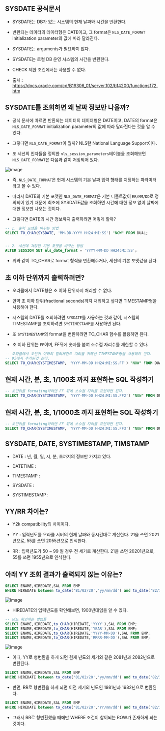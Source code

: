 
## SYSDATE 공식문서

- SYSDATE는 DB가 있는 시스템의 현재 날짜와 시간을 반환한다.

- 반환되는 데이터의 데이터형은 DATE이고, 그 format은 `NLS_DATE_FORMAT` initialization parameter의 값에 따라 달라진다. 

- SYSDATE는 arguments가 필요하지 않다. 

- SYSDATE는 로컬 DB 운영 시스템의 시간을 반환한다.

- CHECK 제한 조건에서는 사용할 수 없다.

- 출처 : https://docs.oracle.com/cd/B19306_01/server.102/b14200/functions172.htm


## SYSDATE를 조회하면 왜 날짜 정보만 나올까?

- 공식 문서에 따르면 반환되는 데이터의 데이터형은 DATE이고, DATE의 format은 `NLS_DATE_FORMAT` initialization parameter의 값에 따라 달라진다는 것을 알 수 있다.

- 그렇다면 `NLS_DATE_FORMAT`이 뭘까? NLS란 National Language Support이다.

- 또 세션의 인자들을 정의한 `nls_session_parameters`테이블을 조회해보면 `NLS_DATE_FORMAT`은 다음과 같이 저장되어 있다.

![image](https://user-images.githubusercontent.com/77392444/115357801-f8e9d480-a1f7-11eb-803d-95bf4b0e1927.png)

- 즉, `NLS_DATE_FORMAT`은 현재 시스템의 기본 날짜 입력 형태를 지정하는 파라미터라고 볼 수 있다. 

- 따라서 DATE의 기본 포맷인 `NLS_DATE_FORMAT`은 기본 디폴트값이 `RR/MM/DD`로 정의되어 있기 때문에 최초에 SYSDATE값을 조회하면 시간에 대한 정보 없이 날짜에 대한 정보만 나오는 것이다. 

- 그렇다면 DATE의 시간 정보까지 출력하려면 어떻게 할까?

```sql
-- 1. 출력 포맷을 바꾸는 방법
SELECT TO_CHAR(SYSDATE, 'MM-DD-YYYY HH24:MI:SS') "NOW" FROM DUAL;


-- 2. 세션에 저장된 기본 포맷을 바꾸는 방법
ALTER SESSION SET nls_date_format = 'YYYY-MM-DD HH24:MI:SS';
```

- 위와 같이 TO_CHAR로 format 형식을 변환해주거나, 세션의 기본 포맷값을 된다. 


## 초 이하 단위까지 출력하려면?

- 오라클에서 DATE형은 초 이하 단위까지 처리할 수 없다. 

- 만약 초 이하 단위(fractional seconds)까지 처리하고 싶다면 TIMESTAMP형을 사용해야 한다. 

- 시스템의 DATE를 조회하려면 `SYSDATE`를 사용하는 것과 같이, 시스템의 TIMESTAMP를 조회하려면 `SYSTIMESTAMP`를 사용하면 된다. 

- 또 `SYSTIMESTAMP`의 format을 변환하려면 TO_CHAR 함수를 활용하면 된다. 

- 초 이하 단위는 `FF`이며, FF뒤에 숫자를 붙여 소수점 자리수를 제한할 수 있다. 

```SQL
-- 오라클에서 초단위 이하의 밀리세컨드 처리를 위해선 TIMESTAMP형을 사용해야 한다.
-- 9i에서 추가된것 같다.
SELECT TO_CHAR(SYSTIMESTAMP, 'YYYY-MM-DD HH24:MI:SS.FF') "NOW" FROM DUAL;
```


## 현재 시간, 분, 초, 1/100초 까지 표현하는 SQL 작성하기

```SQL
-- 초단위를 formating하려면 FF 뒤에 소수점 자리를 표현하면 된다. 
SELECT TO_CHAR(SYSTIMESTAMP, 'YYYY-MM-DD HH24:MI:SS.FF2') "NOW" FROM DUAL;
```



## 현재 시간, 분, 초, 1/1000초 까지 표현하는 SQL 작성하기

```SQL
-- 초단위를 formating하려면 FF 뒤에 소수점 자리를 표현하면 된다. 
SELECT TO_CHAR(SYSTIMESTAMP, 'YYYY-MM-DD HH24:MI:SS.FF3') "NOW" FROM DUAL;
```

## SYSDATE, DATE, SYSTIMESTAMP, TIMSTAMP

- DATE : 년, 월, 일, 시, 분, 초까지의 정보만 가지고 있다. 

- DATETIME : 

- TIMESTAMP : 

- SYSDATE : 

- SYSTIMESTAMP : 


## YY/RR 차이는?

- Y2k compatibility의 차이이다.

- YY : 입력년도를 오라클 서버의 현재 날짜와 동시간대로 계산한다. 21을 쓰면 2021년으로, 55를 쓰면 2055년으로 인식한다.

- RR : 입력년도가 50 ~ 99 일 경우 전 세기로 계산한다. 21을 쓰면 20201년으로, 55를 쓰면 1955년으로 인식한다.



## 아래 YY 조회 결과가 출력되지 않는 이유는?

```sql
SELECT ENAME,HIREDATE,SAL FROM EMP
WHERE HIREDATE between to_date('81/02/20','yy/mm/dd') and to_date('82/12/09','yy/mm/dd');
```

![image](https://user-images.githubusercontent.com/77392444/116014385-f19b4e80-a66f-11eb-83ce-7a9d95efe73c.png)

-  HIREDATE의 입력년도를 확인해보면, 1900년대임을 알 수 있다.

```sql
-- 년도 확인하는 방법들
SELECT ENAME,HIREDATE,to_CHAR(HIREDATE,'YYYY'),SAL FROM EMP;
SELECT ENAME,HIREDATE,to_CHAR(HIREDATE,'YEAR'),SAL FROM EMP;
SELECT ENAME,HIREDATE,to_CHAR(HIREDATE,'YYYY-MM-DD'),SAL FROM EMP;
SELECT ENAME,HIREDATE,to_CHAR(HIREDATE,'RRRR-MM-DD'),SAL FROM EMP;
```

![image](https://user-images.githubusercontent.com/77392444/116015044-e8f84780-a672-11eb-8279-bd6d996cbb78.png)


- 이때, YY로 형변환을 하게 되면 현재 년도의 세기와 같은 2081년과 2082년으로 변환된다.

```sql
SELECT ENAME,HIREDATE,SAL FROM EMP
WHERE HIREDATE between to_date('81/02/20','yy/mm/dd') and to_date('82/12/09','yy/mm/dd');
```

- 반면, RR로 형변환을 하게 되면 이전 세기의 년도인 1981년과 1982년으로 변환된다. 

```sql
SELECT ENAME,HIREDATE,SAL FROM EMP
WHERE HIREDATE between to_date('81/02/20','rr/mm/dd') and to_date('82/12/09','rr/mm/dd');
```

- 그래서 RR로 형변환했을 때에만 WHERE 조건이 참이되는 ROW가 존재하게 되는 것이다.
